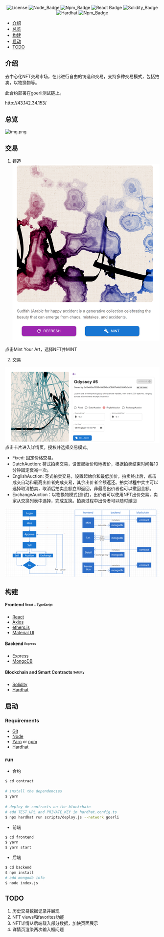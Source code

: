<div align="center">
  
![License](https://img.shields.io/badge/license-MIT-737CA1?style=flat-square) 
![Node_Badge](https://img.shields.io/badge/node-16.16.0-green?style=flat-square)
![Npm_Badge](https://img.shields.io/badge/npm-8.11.0-yellow?style=flat-square)
![React Badge](https://img.shields.io/badge/React-18.0.0-45b8d8?style=flat-square)
![Solidity_Badge](https://img.shields.io/badge/Solidity-%5E0.8.4-363636?style=flat-square)
![Hardhat](https://img.shields.io/badge/Hardhat-2.10.2-F0E8E0?style=flat-square)
![Npm_Badge](https://img.shields.io/badge/mongodb-4.8.1-yellow?style=flat-square)

</div>

- [介绍](#about)
- [总览](#preview)
- [构建](#technologies)
- [启动](#how-to-use)
- [TODO](#todo)

<a id='about'/>

## 介绍

去中心化NFT交易市场，在此进行自由的铸造和交易，支持多种交易模式，包括拍卖，以物换物等。

此合约部署在goerli测试链上。

http://43.142.34.153/

<a id='preview'/>

## 总览
![img.png](images/img.png)


<a id='architecture' />

## 交易

1. 铸造
![img.png](images/mint.png)

点击Mint Your Art，选择NFT并MINT

2. 交易

![img.png](images/exchange.png)
点击卡片进入详情页，授权并选择交易模式。

- Fixed: 固定价格交易。
- DutchAuction: 荷式拍卖交易，设置起始价和地板价，根据拍卖结束时间每10分钟固定衰减一次。
- EnglishAuction: 英式拍卖交易，设置起始价和最低加价，拍卖终止后，点击成交自动和最高出价者完成交易，其余出价者金额返还。拍卖过程中卖主可以选择取消拍卖，取消后拍卖金额立即返回，非最高出价者也可以撤回金额。
- ExchangeAuction：以物换物模式(测试)，出价者可以使用NFT出价交易，卖家从交换列表中选择，完成互换。拍卖过程中出价者可以随时撤回

![img.png](images/process.png)
<a id='technologies'/>

## 构建

#### **Frontend** <sub><sup>React + TypeScript</sup></sub>
  - [React](https://pt-br.reactjs.org/)
  - [Axios](https://github.com/axios/axios)
  - [ethers.js](https://docs.ethers.io/v5/)
  - [Material UI](https://material-ui.com/pt/)

#### **Backend** <sub><sup>Express</sup></sub>
  - [Express](https://expressjs.com/pt-br/)
  - [MongoDB](https://www.mongodb.com/)
 
#### **Blockchain and Smart Contracts** <sub><sup>Solidity</sup></sub>
  - [Solidity](https://docs.soliditylang.org/)
  - [Hardhat](https://hardhat.org/)

<a id='how-to-use'/>

## 启动
### Requirements

* [Git](https://git-scm.com)
* [Node](https://nodejs.org/)
* [Yarn](https://yarnpkg.com/) or [npm](https://www.npmjs.com/)
* [Hardhat](https://hardhat.org/)

### run

- 合约
```bash
$ cd contract

# install the dependencies
$ yarn

# deploy de contracts on the blockchain
# add TEST_URL and PRIVATE_KEY in hardhat.config.ts
$ npx hardhat run scripts/deploy.js --network goerli
```

- 前端
```bash
$ cd frontend
$ yarn
$ yarn start
```

- 后端
```bash
$ cd backend
$ npm install
# add mongodb info 
$ node index.js
```

<a id='todo'/>

## TODO

1. 历史交易数据记录并展现
2. NFT views和favorites功能
3. NFT详情从后端载入部分数据，加快页面展示
4. 详情页渲染两次输入框问题


